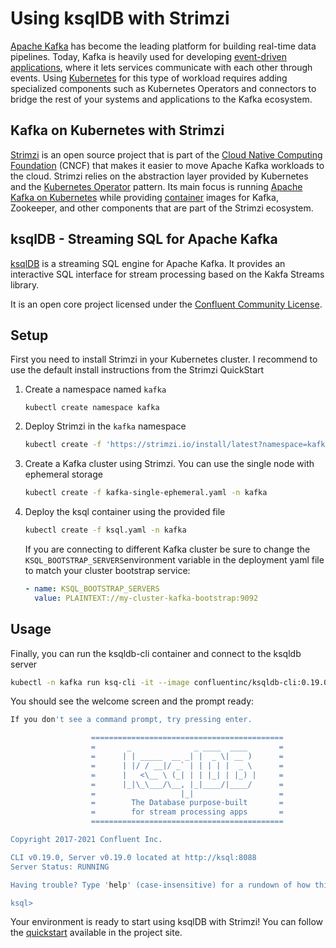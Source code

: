 # Using ksqlDB with Strimzi

[Apache Kafka](https://kafka.apache.org/) has become the leading platform for building real-time data pipelines. Today, Kafka is heavily used for developing [event-driven applications](https://developers.redhat.com/topics/event-driven/), where it lets services communicate with each other through events. Using [Kubernetes](https://developers.redhat.com/topics/kubernetes) for this type of workload requires adding specialized components such  as Kubernetes Operators and connectors to bridge the rest of your  systems and applications to the Kafka ecosystem.

## Kafka on Kubernetes with Strimzi

[Strimzi](https://strimzi.io/) is an open source project that is part of the [Cloud Native Computing Foundation](https://www.cncf.io/) (CNCF) that makes it easier to move Apache Kafka workloads to the  cloud. Strimzi relies on the abstraction layer provided by Kubernetes  and the [Kubernetes Operator](https://developers.redhat.com/topics/kubernetes/operators/) pattern. Its main focus is running [Apache Kafka on Kubernetes](https://developers.redhat.com/topics/kafka-kubernetes) while providing [container](https://developers.redhat.com/topics/containers/) images for Kafka, Zookeeper, and other components that are part of the Strimzi ecosystem.

## ksqlDB - Streaming SQL for Apache Kafka

[ksqlDB](https://ksqldb.io/) is a streaming SQL engine for Apache Kafka. It provides an interactive SQL interface for stream processing based on the Kakfa Streams library.

It is an open core project licensed under the [Confluent Community License](https://github.com/confluentinc/ksql/blob/master/LICENSE).

## Setup

First you need to install Strimzi in your Kubernetes cluster. I recommend to use the default install instructions from the Strimzi QuickStart

1. Create a namespace named `kafka`

   ```shell
   kubectl create namespace kafka
   ```

2. Deploy Strimzi in the `kafka` namespace

   ```sh
   kubectl create -f 'https://strimzi.io/install/latest?namespace=kafka' -n kafka
   ```

3. Create a Kafka cluster using Strimzi. You can use the single node with ephemeral storage

   ```sh
   kubectl create -f kafka-single-ephemeral.yaml -n kafka
   ```

4. Deploy the ksql container using the provided file

   ```sh
   kubectl create -f ksql.yaml -n kafka
   ```

   If you are connecting to different Kafka cluster be sure to change the `KSQL_BOOTSTRAP_SERVERS`environment variable in the deployment yaml file to match your cluster bootstrap service:

   ```yaml
   - name: KSQL_BOOTSTRAP_SERVERS
     value: PLAINTEXT://my-cluster-kafka-bootstrap:9092
   ```

## Usage

Finally, you can run the ksqldb-cli container and connect to the ksqldb server

```sh
kubectl -n kafka run ksq-cli -it --image confluentinc/ksqldb-cli:0.19.0 --rm --restart Never -- /usr/bin/ksql http://ksql:8088
```

You should see the welcome screen and the prompt ready:

```sh
If you don't see a command prompt, try pressing enter.

                  ===========================================
                  =       _              _ ____  ____       =
                  =      | | _____  __ _| |  _ \| __ )      =
                  =      | |/ / __|/ _` | | | | |  _ \      =
                  =      |   <\__ \ (_| | | |_| | |_) |     =
                  =      |_|\_\___/\__, |_|____/|____/      =
                  =                   |_|                   =
                  =        The Database purpose-built       =
                  =        for stream processing apps       =
                  ===========================================

Copyright 2017-2021 Confluent Inc.

CLI v0.19.0, Server v0.19.0 located at http://ksql:8088
Server Status: RUNNING

Having trouble? Type 'help' (case-insensitive) for a rundown of how things work!

ksql>
```

Your environment is ready to start using ksqlDB with Strimzi! You can follow the [quickstart](https://ksqldb.io/quickstart.html) available in the project site.

